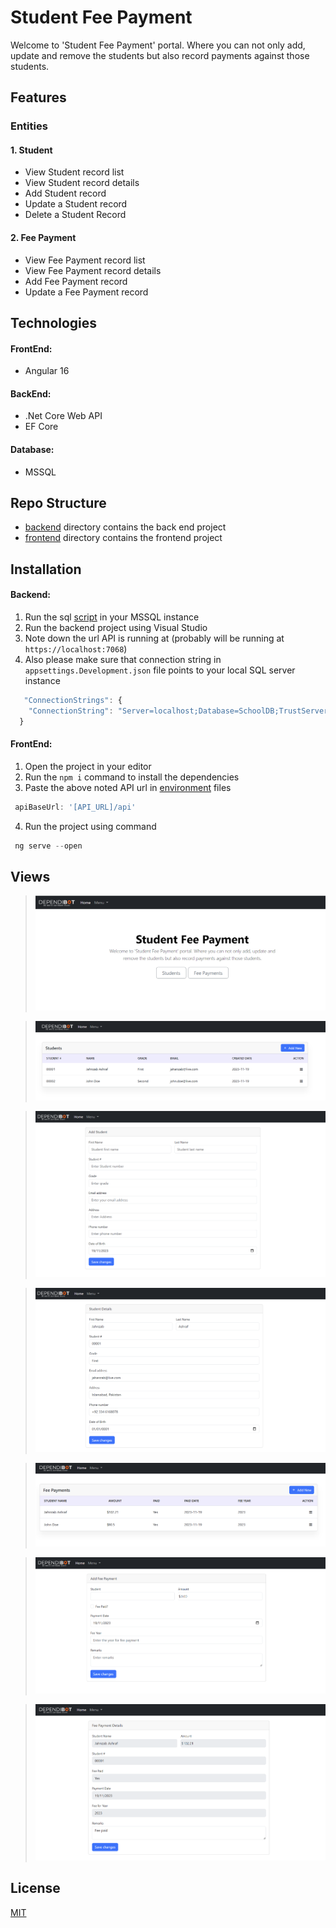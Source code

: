 # Student Fee Payment
Welcome to 'Student Fee Payment' portal. Where you can not only add, update and remove the students but also record payments against those students.
## Features
### Entities
#### 1. Student
- View Student record list
- View Student record details
- Add Student record
- Update a Student record
- Delete a Student Record

#### 2. Fee Payment
- View Fee Payment record list
- View Fee Payment record details
- Add Fee Payment record
- Update a Fee Payment record

## Technologies
#### FrontEnd:
- Angular 16
#### BackEnd:
- .Net Core Web API
- EF Core
#### Database:
- MSSQL

## Repo Structure
- [backend](https://github.com/jahanzab/StudentFeePayment/tree/main/backend/StudentFeePayment) directory contains the back end project
- [frontend](https://github.com/jahanzab/StudentFeePayment/tree/main/frontend/student-fee-payment) directory contains the frontend project


## Installation

#### Backend:
1. Run the sql [script](https://github.com/jahanzab/StudentFeePayment/blob/main/fee-payment.sql) in your MSSQL instance
2. Run the backend project using Visual Studio
3. Note down the url API is running at (probably will be running at `https://localhost:7068`)
4. Also please make sure that connection string in `appsettings.Development.json` file points to your local SQL server instance

```javascript
   "ConnectionStrings": {
    "ConnectionString": "Server=localhost;Database=SchoolDB;TrustServerCertificate=True;Trusted_Connection=True"
  }
```

#### FrontEnd:
1. Open the project in your editor
2. Run the `npm i` command to install the dependencies
3. Paste the above noted API url in [environment](https://github.com/jahanzab/StudentFeePayment/tree/main/frontend/student-fee-payment/src/environments) files

```javascript
 apiBaseUrl: '[API_URL]/api'
```
4. Run the project using command
```javascript
 ng serve --open
```

## Views

>![](https://github.com/jahanzab/StudentFeePayment/blob/main/images/home.png?raw=true)

>![](https://github.com/jahanzab/StudentFeePayment/blob/main/images/student-list.png?raw=true)

>![](https://github.com/jahanzab/StudentFeePayment/blob/main/images/student-new.png?raw=true)

>![](https://github.com/jahanzab/StudentFeePayment/blob/main/images/student-edit.png?raw=true)

>![](https://github.com/jahanzab/StudentFeePayment/blob/main/images/feepayment-list.png?raw=true)

>![](https://github.com/jahanzab/StudentFeePayment/blob/main/images/feepayment-new.png?raw=true)

>![](https://github.com/jahanzab/StudentFeePayment/blob/main/images/feepayment-details.png?raw=true)

## License

[MIT](https://choosealicense.com/licenses/mit/)
